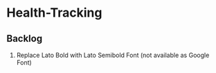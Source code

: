 # Health-Tracking

## Backlog

1. Replace Lato Bold with Lato Semibold Font (not available as Google Font)
